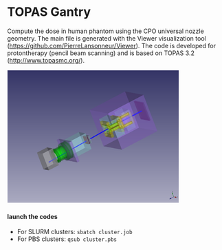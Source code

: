 # TOPAS Gantry
Compute the dose in human phantom using the CPO universal nozzle geometry. The main file is generated with the Viewer visualization tool (https://github.com/PierreLansonneur/Viewer). The code is developed for protontherapy (pencil beam scanning) and is based on TOPAS 3.2 (http://www.topasmc.org/).

<img src="https://github.com/PierreLansonneur/TOPAS_Gantry/blob/master/output/Picture1.png" width="400" />

#### launch the codes 
- For SLURM clusters:     `sbatch cluster.job`
- For PBS clusters:        `qsub cluster.pbs`
